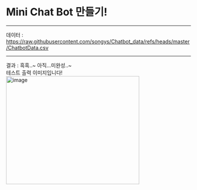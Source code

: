# Mini Chat Bot 만들기! 

____________________
데이터 : https://raw.githubusercontent.com/songys/Chatbot_data/refs/heads/master/ChatbotData.csv

______________
결과 : 흑흑..~ 아직...미완성..~ 
<br>
테스트 출력 이미지입니다! 
<br>
<img width="363" height="295" alt="image" src="https://github.com/user-attachments/assets/68cc3fcb-146b-4997-b297-336f3668b73c" />
